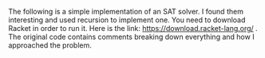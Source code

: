 The following is a simple implementation of an SAT solver. I found them interesting and used recursion to implement one. You need to download Racket in order to run it. Here is the link: https://download.racket-lang.org/ . The original code contains comments breaking down everything and how I approached the problem. 

